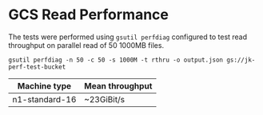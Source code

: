 # GCS Read Performance

The tests were performed using `gsutil perfdiag` configured to test read throughput on parallel read of 50 1000MB files.

```
gsutil perfdiag -n 50 -c 50 -s 1000M -t rthru -o output.json gs://jk-perf-test-bucket 
```

|Machine type|Mean throughput|
|------------|---------------|
|n1-standard-16|~23GiBit/s|
